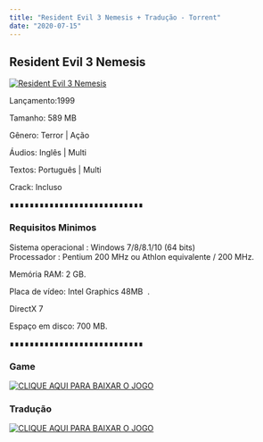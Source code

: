 ```yaml
---
title: "Resident Evil 3 Nemesis + Tradução - Torrent"
date: "2020-07-15"
---
```


## Resident Evil 3 Nemesis 

[![](https://1.bp.blogspot.com/-GGvkSIOO0LI/XpMrsdRGSVI/AAAAAAAAAi0/HzcK75940qAJOy26WHHrUM-hUGcZqljaQCLcBGAsYHQ/s640/quotquem-sabe-o-que-o-futuro-reservaquot-diz-capcom-sobre-remake-de-resident-evil-3-game-vicio.jpg "Resident Evil 3 Nemesis")](https://1.bp.blogspot.com/-GGvkSIOO0LI/XpMrsdRGSVI/AAAAAAAAAi0/HzcK75940qAJOy26WHHrUM-hUGcZqljaQCLcBGAsYHQ/s1600/quotquem-sabe-o-que-o-futuro-reservaquot-diz-capcom-sobre-remake-de-resident-evil-3-game-vicio.jpg)

  

Lançamento:1999

Tamanho: 589 MB

Gênero: Terror | Ação

Áudios: Inglês | Multi

Textos: Português | Multi

Crack: Incluso

∎∎∎∎∎∎∎∎∎∎∎∎∎∎∎∎∎∎∎∎∎∎∎∎∎∎∎

  

### Requisitos Minimos

Sistema operacional : Windows 7/8/8.1/10 (64 bits)  
Processador : Pentium 200 MHz ou Athlon equivalente / 200 MHz. 

Memória RAM: 2 GB.

Placa de vídeo: Intel Graphics 48MB  .

DirectX 7

Espaço em disco: 700 MB.

∎∎∎∎∎∎∎∎∎∎∎∎∎∎∎∎∎∎∎∎∎∎∎∎∎∎∎

### Game

[![](https://1.bp.blogspot.com/-qtMkGv5gL20/XnDXUMM72yI/AAAAAAAAAas/3fw4QW-wPxoIAhUyb7hjqQAA1Rvne5TmQCPcBGAYYCw/s320/MAGNET{ca9bad4f721d92abc13e060f4f8dd78be4bc2e3e6ae69d619fbd104809de1ad1}2BLINK.png "CLIQUE AQUI PARA BAIXAR O JOGO")](https://ouo.io/0YKNlH)

### Tradução

[![](https://1.bp.blogspot.com/-qtMkGv5gL20/XnDXUMM72yI/AAAAAAAAAas/3fw4QW-wPxoIAhUyb7hjqQAA1Rvne5TmQCPcBGAYYCw/s320/MAGNET{ca9bad4f721d92abc13e060f4f8dd78be4bc2e3e6ae69d619fbd104809de1ad1}2BLINK.png "CLIQUE AQUI PARA BAIXAR O JOGO")](https://ouo.io/KyL6FG)
